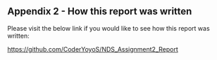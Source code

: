 ## Appendix 2 - How this report was written

Please visit the below link if you would like to see how this report was written:

https://github.com/CoderYoyoS/NDS_Assignment2_Report

